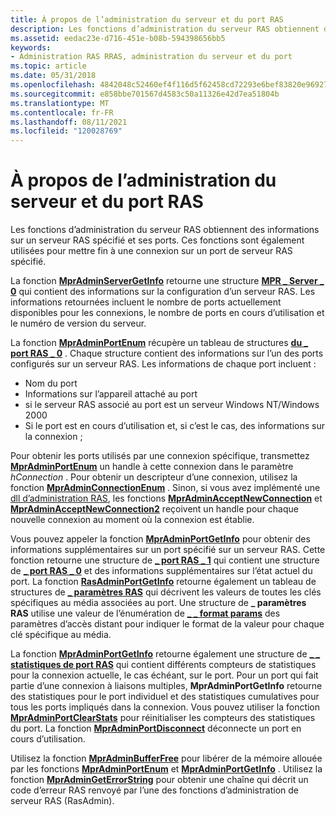 ```yaml
---
title: À propos de l’administration du serveur et du port RAS
description: Les fonctions d’administration du serveur RAS obtiennent des informations sur un serveur RAS spécifié et ses ports. Ces fonctions sont également utilisées pour mettre fin à une connexion sur un port de serveur RAS spécifié.
ms.assetid: eedac23e-d716-451e-b08b-594398656bb5
keywords:
- Administration RAS RRAS, administration du serveur et du port
ms.topic: article
ms.date: 05/31/2018
ms.openlocfilehash: 4842048c52460ef4f116d5f62458cd72293e6bef83820e969275667cb2ab2a90
ms.sourcegitcommit: e858bbe701567d4583c50a11326e42d7ea51804b
ms.translationtype: MT
ms.contentlocale: fr-FR
ms.lasthandoff: 08/11/2021
ms.locfileid: "120028769"
---
```

# <a name="about-ras-server-and-port-administration"></a>À propos de l’administration du serveur et du port RAS

Les fonctions d’administration du serveur RAS obtiennent des informations sur un serveur RAS spécifié et ses ports. Ces fonctions sont également utilisées pour mettre fin à une connexion sur un port de serveur RAS spécifié.

La fonction [**MprAdminServerGetInfo**](/windows/desktop/api/Mprapi/nf-mprapi-mpradminservergetinfo) retourne une structure [**MPR \_ Server \_ 0**](/windows/desktop/api/Mprapi/ns-mprapi-mpr_server_0) qui contient des informations sur la configuration d’un serveur RAS. Les informations retournées incluent le nombre de ports actuellement disponibles pour les connexions, le nombre de ports en cours d’utilisation et le numéro de version du serveur.

La fonction [**MprAdminPortEnum**](/windows/desktop/api/Mprapi/nf-mprapi-mpradminportenum) récupère un tableau de structures [**du \_ port RAS \_ 0**](/windows/desktop/api/Mprapi/ns-mprapi-ras_port_0) . Chaque structure contient des informations sur l’un des ports configurés sur un serveur RAS. Les informations de chaque port incluent :

-   Nom du port
-   Informations sur l’appareil attaché au port
-   si le serveur RAS associé au port est un serveur Windows NT/Windows 2000
-   Si le port est en cours d’utilisation et, si c’est le cas, des informations sur la connexion ;

Pour obtenir les ports utilisés par une connexion spécifique, transmettez [**MprAdminPortEnum**](/windows/desktop/api/Mprapi/nf-mprapi-mpradminportenum) un handle à cette connexion dans le paramètre *hConnection* . Pour obtenir un descripteur d’une connexion, utilisez la fonction [**MprAdminConnectionEnum**](/windows/desktop/api/Mprapi/nf-mprapi-mpradminconnectionenum) . Sinon, si vous avez implémenté une [dll d’administration RAS](ras-administration-dll.md), les fonctions [**MprAdminAcceptNewConnection**](/windows/desktop/api/Mprapi/nf-mprapi-mpradminacceptnewconnection) et [**MprAdminAcceptNewConnection2**](/windows/desktop/api/Mprapi/nf-mprapi-mpradminacceptnewconnection2) reçoivent un handle pour chaque nouvelle connexion au moment où la connexion est établie.

Vous pouvez appeler la fonction [**MprAdminPortGetInfo**](/windows/desktop/api/Mprapi/nf-mprapi-mpradminportgetinfo) pour obtenir des informations supplémentaires sur un port spécifié sur un serveur RAS. Cette fonction retourne une structure de [**\_ port RAS \_ 1**](/windows/desktop/api/Mprapi/ns-mprapi-ras_port_1) qui contient une structure de [**\_ port RAS \_ 0**](/windows/desktop/api/Mprapi/ns-mprapi-ras_port_0) et des informations supplémentaires sur l’état actuel du port. La fonction [**RasAdminPortGetInfo**](rasadminportgetinfo.md) retourne également un tableau de structures de [**\_ paramètres RAS**](ras-parameters-str.md) qui décrivent les valeurs de toutes les clés spécifiques au média associées au port. Une structure de **\_ paramètres RAS** utilise une valeur de l’énumération de [**\_ \_ format params**](ras-params-format-str.md) des paramètres d’accès distant pour indiquer le format de la valeur pour chaque clé spécifique au média.

La fonction [**MprAdminPortGetInfo**](/windows/desktop/api/Mprapi/nf-mprapi-mpradminportgetinfo) retourne également une structure de [**\_ \_ statistiques de port RAS**](ras-port-statistics-str.md) qui contient différents compteurs de statistiques pour la connexion actuelle, le cas échéant, sur le port. Pour un port qui fait partie d’une connexion à liaisons multiples, **MprAdminPortGetInfo** retourne des statistiques pour le port individuel et des statistiques cumulatives pour tous les ports impliqués dans la connexion. Vous pouvez utiliser la fonction [**MprAdminPortClearStats**](/windows/desktop/api/Mprapi/nf-mprapi-mpradminportclearstats) pour réinitialiser les compteurs des statistiques du port. La fonction [**MprAdminPortDisconnect**](/windows/desktop/api/Mprapi/nf-mprapi-mpradminportdisconnect) déconnecte un port en cours d’utilisation.

Utilisez la fonction [**MprAdminBufferFree**](/windows/desktop/api/Mprapi/nf-mprapi-mpradminbufferfree) pour libérer de la mémoire allouée par les fonctions [**MprAdminPortEnum**](/windows/desktop/api/Mprapi/nf-mprapi-mpradminportenum) et [**MprAdminPortGetInfo**](/windows/desktop/api/Mprapi/nf-mprapi-mpradminportgetinfo) . Utilisez la fonction [**MprAdminGetErrorString**](/windows/desktop/api/Mprapi/nf-mprapi-mpradmingeterrorstring) pour obtenir une chaîne qui décrit un code d’erreur RAS renvoyé par l’une des fonctions d’administration de serveur RAS (RasAdmin).

 

 




